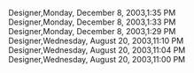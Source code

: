 ﻿Designer,Monday, December 8, 2003,1:35 PM  Designer,Monday, December 8, 2003,1:33 PM  Designer,Monday, December 8, 2003,1:29 PM  Designer,Wednesday, August 20, 2003,11:10 PM  Designer,Wednesday, August 20, 2003,11:04 PM  Designer,Wednesday, August 20, 2003,11:00 PM